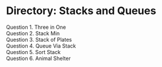 # Directory: Stacks and Queues  
Question 1. Three in One  
Question 2. Stack Min  
Question 3. Stack of Plates  
Question 4. Queue Via Stack  
Question 5. Sort Stack  
Question 6. Animal Shelter  
